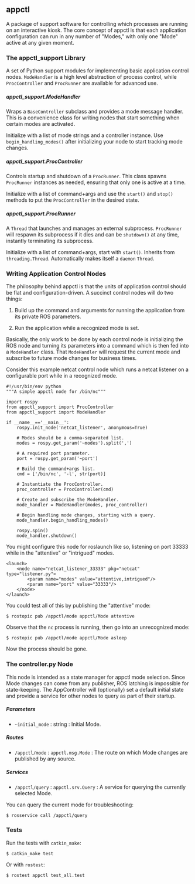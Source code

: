 appctl
------

A package of support software for controlling which processes are running on an interactive kiosk.  The core concept of appctl is that each application configuration can run in any number of "Modes," with only one "Mode" active at any given moment.

### The appctl\_support Library

A set of Python support modules for implementing basic application control nodes.  `ModeHandler` is a high level abstraction of process control, while `ProcController` and `ProcRunner` are available for advanced use.

##### appctl\_support.ModeHandler

Wraps a `BaseController` subclass and provides a mode message handler.  This is a convenience class for writing nodes that start something when certain modes are activated.

Initialize with a list of mode strings and a controller instance.  Use `begin_handling_modes()` after initializing your node to start tracking mode changes.

##### appctl\_support.ProcController

Controls startup and shutdown of a `ProcRunner`.  This class spawns `ProcRunner` instances as needed, ensuring that only one is active at a time.

Initialize with a list of command+args and use the `start()` and `stop()` methods to put the `ProcController` in the desired state.

##### appctl\_support.ProcRunner

A `Thread` that launches and manages an external subprocess.  `ProcRunner` will respawn its subprocess if it dies and can be `shutdown()` at any time, instantly terminating its subprocess.

Initialize with a list of command+args, start with `start()`.  Inherits from `threading.Thread`.  Automatically makes itself a `daemon` `Thread`.

### Writing Application Control Nodes

The philosophy behind appctl is that the units of application control should be flat and configuration-driven.  A succinct control nodes will do two things:

1. Build up the command and arguments for running the application from its private ROS parameters.

2. Run the application while a recognized mode is set.

Basically, the only work to be done by each control node is initializing the ROS node and turning its parameters into a command which is then fed into a `ModeHandler` class.  That `ModeHandler` will request the current mode and subscribe to future mode changes for business times.

Consider this example netcat control node which runs a netcat listener on a configurable port while in a recognized mode.

    #!/usr/bin/env python
    """A simple appctl node for /bin/nc"""
    
    import rospy
    from appctl_support import ProcController
    from appctl_support import ModeHandler
    
    if __name__=='__main__':
        rospy.init_node('netcat_listener', anonymous=True)
    
        # Modes should be a comma-separated list.
        modes = rospy.get_param('~modes').split(',')
    
        # A required port parameter.
        port = rospy.get_param('~port')
    
        # Build the command+args list.
        cmd = ['/bin/nc', '-l', str(port)]
    
        # Instantiate the ProcController.
        proc_controller = ProcController(cmd)
    
        # Create and subscribe the ModeHandler.
        mode_handler = ModeHandler(modes, proc_controller)
    
        # Begin handling mode changes, starting with a query.
        mode_handler.begin_handling_modes()
    
        rospy.spin()
        mode_handler.shutdown()

You might configure this node for roslaunch like so, listening on port 33333 while in the "attentive" or "intrigued" modes.

    <launch>
        <node name="netcat_listener_33333" pkg="netcat" type="listener.py">
            <param name="modes" value="attentive,intrigued"/>
            <param name="port" value="33333"/>
        </node>
    </launch>

You could test all of this by publishing the "attentive" mode:

    $ rostopic pub /appctl/mode appctl/Mode attentive

Observe that the `nc` process is running, then go into an unrecognized mode:

    $ rostopic pub /appctl/mode appctl/Mode asleep

Now the process should be gone.

### The controller.py Node

This node is intended as a state manager for appctl mode selection.  Since Mode changes can come from any publisher, ROS latching is impossible for state-keeping.  The AppController will (optionally) set a default initial state and provide a service for other nodes to query as part of their startup.

##### Parameters

* `~initial_mode` : string : Initial Mode.

##### Routes

* `/appctl/mode` : `appctl.msg.Mode` : The route on which Mode changes are published by any source.

##### Services

* `/appctl/query` : `appctl.srv.Query` : A service for querying the currently selected Mode.

You can query the current mode for troubleshooting:

    $ rosservice call /appctl/query

### Tests

Run the tests with `catkin_make`:

    $ catkin_make test

Or with `rostest`:

    $ rostest appctl test_all.test

